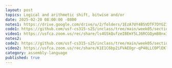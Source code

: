 ```yaml
---
layout: post
topics: Logical and arithmetic shift, bitwise and/or
date: 2025-02-20 08:00:00 -0800
notes1: https://drive.google.com/drive/u/2/folders/1EzA7UY4BSVDTF7DYGZ17xZcADWteSoth
code1: https://github.com/usf-cs315-s25/inclass/tree/main/week05/section01/p03-given
video1: https://usfca.zoom.us/rec/share/ls4GSkQufzeIBEmY5LJ6RCGQymB8nx3FxD9GbPRbfAZ5hb7b7HjhvNTSVJMucutX.leFvjzxm0CPWdGJX
notes2: 
code2: https://github.com/usf-cs315-s25/inclass/tree/main/week05/section02/p03-given
video2: https://usfca.zoom.us/rec/share/K1E1C6bp2iFVAEOgr-qP48LLCOPlEKloPtPQ_7bVoejIDFska0QBQk-LPS4KdR4.aXSIr9itXlksobGt
category: assembly-language
published: true
---
```

